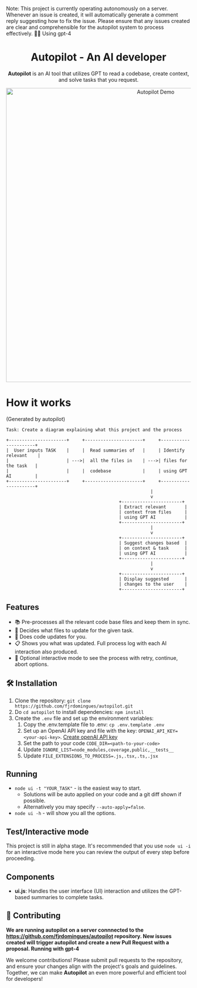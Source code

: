Note: This project is currently operating autonomously on a server. Whenever an issue is created, it will automatically generate a comment reply suggesting how to fix the issue. Please ensure that any issues created are clear and comprehensible for the autopilot system to process effectively. 🙇‍♂️ Using gpt-4


<h1 align="center">Autopilot - An AI developer</h1>

<p align="center">
  <strong>Autopilot</strong> is an AI tool that utilizes GPT to read a codebase, create context, and solve tasks that you request.
</p>

<p align="center">
  <img src="public/demo.gif" alt="Autopilot Demo" width="800"/>
</p>

# How it works 
(Generated by autopilot)

```plaintext
Task: Create a diagram explaining what this project and the process

+----------------------+     +----------------------+     +----------------------+
|  User inputs TASK    |     |  Read summaries of   |     | Identify relevant    |
|                      | --->|  all the files in    | --->| files for the task   |
|                      |     |  codebase            |     | using GPT AI         |
+----------------------+     +----------------------+     +----------------------+
                                                       |
                                                       v
                                           +-----------------------+
                                           | Extract relevant       |
                                           | context from files     |
                                           | using GPT AI           |
                                           +-----------------------+
                                                       |
                                                       v
                                           +-----------------------+
                                           | Suggest changes based  |
                                           | on context & task      |
                                           | using GPT AI           |
                                           +-----------------------+
                                                       |
                                                       v
                                           +-----------------------+
                                           | Display suggested      |
                                           | changes to the user    |
                                           +-----------------------+
``` 

## Features

- 📚 Pre-processes all the relevant code base files and keep them in sync.
- 🧩 Decides what files to update for the given task.
- 🤖 Does code updates for you.
- 📋 Shows you what was updated. Full process log with each AI interaction also produced.
- 🔧 Optional interactive mode to see the process with retry, continue, abort options.

## 🛠️ Installation

1. Clone the repository: `git clone https://github.com/fjrdomingues/autopilot.git`
2. Do `cd autopilot` to install dependencies: `npm install`
3. Create the `.env` file and set up the environment variables:
   1. Copy the .env.template file to .env: `cp .env.template .env`
   2. Set up an OpenAI API key and file with the key: `OPENAI_API_KEY=<your-api-key>`. [Create openAI API key](https://platform.openai.com/account/api-keys)
   3. Set the path to your code `CODE_DIR=<path-to-your-code>`
   4. Update `IGNORE_LIST=node_modules,coverage,public,__tests__`
   5. Update `FILE_EXTENSIONS_TO_PROCESS=.js,.tsx,.ts,.jsx`
   
## Running
* `node ui -t "YOUR_TASK"` - is the easiest way to start.
  * Solutions will be auto applied on your code and a git diff shown if possible. 
  * Alternatively you may specify `--auto-apply=false`.
* `node ui -h` - will show you all the options.

## Test/Interactive mode
This project is still in alpha stage. It's recommended that you use `node ui -i` for an interactive mode here you can review the output of every step before proceeding.

## Components

- **ui.js**: Handles the user interface (UI) interaction and utilizes the GPT-based summaries to complete tasks.

## 🤝 Contributing

**We are running autopilot on a server connnected to the https://github.com/fjrdomingues/autopilot repository. New issues created will trigger autopilot and create a new Pull Request with a proposal. Running with gpt-4**

We welcome contributions! Please submit pull requests to the repository, and ensure your changes align with the project's goals and guidelines. Together, we can make **Autopilot** an even more powerful and efficient tool for developers!

